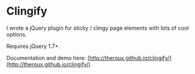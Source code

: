 Clingify
========

I wrote a jQuery plugin for sticky / clingy page elements with lots of cool options. 

Requires jQuery 1.7+.

Documentation and demo here: [http://theroux.github.io/clingify/](http://theroux.github.io/clingify/)
